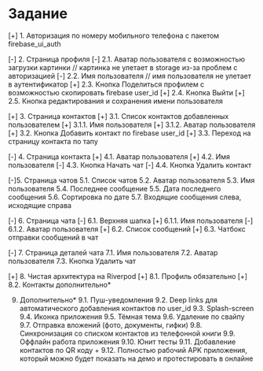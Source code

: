 # Задание


[+] 1. Авторизация по номеру мобильного телефона с пакетом firebase_ui_auth

[-] 2. Страница профиля
[-] 2.1. Аватар пользователя с возможностью загрузки картинки // картинка не улетает в storage из-за проблем с авторизацией
[-] 2.2. Имя пользователя // имя пользователя не улетает в аутентификатор
[+] 2.3. Кнопка Поделиться профилем с возможностью скопировать firebase user_id
[+] 2.4. Кнопка Выйти
[+] 2.5. Кнопка редактирования и сохранения имени пользователя

[+] 3. Страница контактов
[+]  3.1. Список контактов добавленных пользователем
[+]   3.1.1. Имя пользователя
[+]   3.1.2. Аватар пользователя
[+] 3.2. Кнопка Добавить контакт по firebase user_id
[+] 3.3. Переход на страницу контакта по тапу

[-] 4. Страница контакта
[+] 4.1. Аватар пользователя
[+] 4.2. Имя пользователя
[-] 4.3. Кнопка Начать чат
[-] 4.4. Кнопка Удалить контакт

[-]5. Страница чатов
5.1. Список чатов
5.2. Аватар пользователя
5.3. Имя пользователя
5.4. Последнее сообщение
5.5. Дата последнего сообщения
5.6. Сортировка по дате
5.7. Входящие сообщения слева, исходящие справа

[-] 6. Страница чата
[-] 6.1. Верхняя шапка
[+] 6.1.1. Имя пользователя
[-] 6.1.2. Аватар пользователя
[+] 6.2. Список сообщений
[+] 6.3. Чатбокс отправки сообщений в чат

[-] 7. Страница деталей чата
7.1. Имя пользователя
7.2. Аватар пользователя
7.3. Кнопка Удалить чат

[+] 8. Чистая архитектура на Riverpod 
[+] 8.1. Профиль обязательно
[+] 8.2. Контакты дополнительно*

9. Дополнительно*
9.1. Пуш-уведомления
9.2. Deep links для автоматического добавления контактов по user_id
9.3. Splash-screen
9.4. Иконка приложения
9.5. Тёмная тема
9.6. Удаление по свайпу
9.7. Отправка вложений (фото, документы, гифки)
9.8. Синхронизация со списком контактов из телефонной книги
9.9. Оффлайн работа приложения
9.10. Юнит тесты
9.11. Добавление контактов по QR коду +
9.12. Полностью рабочий APK приложения, который можно будет показать на демо и протестировать в онлайне
